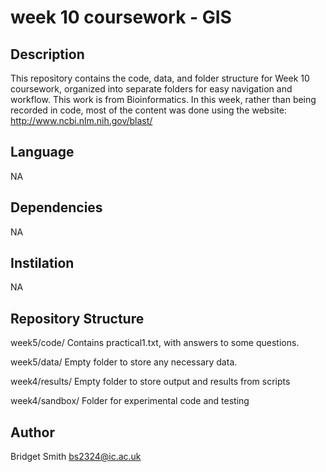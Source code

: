 # week 10 coursework - GIS

## Description 
This repository contains the code, data, and folder structure for Week 10 coursework, organized into separate folders for easy navigation and workflow. This work is from Bioinformatics. In this week, rather than being recorded in code, most of the content was done using the website: http://www.ncbi.nlm.nih.gov/blast/

## Language
NA

## Dependencies
NA

## Instilation
NA

## Repository Structure
week5/code/
Contains practical1.txt, with answers to some questions.

week5/data/ 
Empty folder to store any necessary data.

week4/results/ 
Empty folder to store output and results from scripts 

week4/sandbox/ 
Folder for experimental code and testing

## Author
Bridget Smith
bs2324@ic.ac.uk